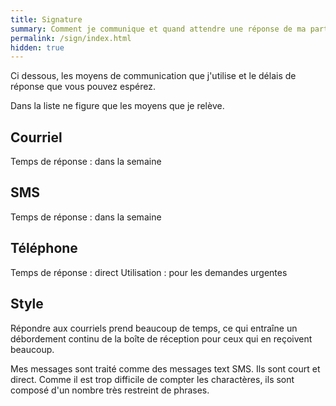 ```yaml
---
title: Signature
summary: Comment je communique et quand attendre une réponse de ma part
permalink: /sign/index.html
hidden: true
---
```


Ci dessous, les moyens de communication que j'utilise et le délais de réponse
que vous pouvez espérez.

Dans la liste ne figure que les moyens que je relève.


## Courriel

Temps de réponse
: dans la semaine

## SMS

Temps de réponse
: dans la semaine
## Téléphone

Temps de réponse
: direct
Utilisation
: pour les demandes urgentes

## Style

Répondre aux courriels prend beaucoup de temps, ce qui entraîne un débordement
continu de la boîte de réception pour ceux qui en reçoivent beaucoup.

Mes messages sont traité comme des messages text SMS. Ils sont court et direct.
Comme il est trop difficile de compter les charactères, ils sont composé d'un
nombre très restreint de phrases.
